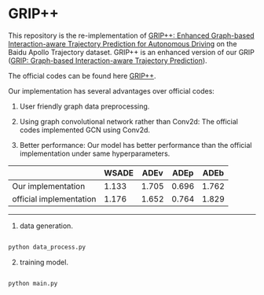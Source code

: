 # GRIP++

This repository is the re-implementation of [GRIP++: Enhanced Graph-based Interaction-aware Trajectory Prediction for Autonomous Driving](https://arxiv.org/abs/1907.07792) on the Baidu Apollo Trajectory dataset. GRIP++ is an enhanced version of our GRIP ([GRIP: Graph-based Interaction-aware Trajectory Prediction](https://ieeexplore.ieee.org/abstract/document/8917228)).

The official codes can be found here [GRIP++](https://github.com/xincoder/GRIP).

Our implementation has several advantages over official codes:

1. User friendly graph data preprocessing.

2. Using graph convolutional network rather than Conv2d: The official codes implemented GCN using Conv2d.

3. Better performance: Our model has better performance than the official implementation under same hyperparameters.

|                         | WSADE | ADEv  | ADEp  | ADEb  |
|-------------------------|-------|-------|-------|-------|
| Our implementation      | 1.133 | 1.705 | 0.696 | 1.762 |
| official implementation | 1.176 | 1.652 | 0.764 | 1.829 |


---

1. data generation. 

```python

python data_process.py

```

2. training model.

```python

python main.py

```
